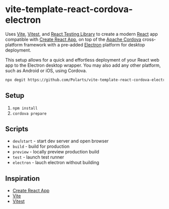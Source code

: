 # vite-template-react-cordova-electron

Uses [Vite](https://vitejs.dev/), [Vitest](https://vitest.dev/), and [React Testing Library](https://github.com/testing-library/react-testing-library) to create a modern [React](https://react.dev/) app compatible with [Create React App](https://create-react-app.dev/), on top of the [Apache Cordova](https://cordova.apache.org) cross-platform framework with a pre-added [Electron](https://www.electronjs.org) platform for desktop deployment.

This setup allows for a quick and effortless deployment of your React web app to the Electron desktop wrapper. You may also add any other platform, such as Android or iOS, using Cordova.

```sh
npx degit https://github.com/Polarts/vite-template-react-cordova-electron.git my-app
```

## Setup

1. `npm install`
2. `cordova prepare`

## Scripts

- `dev`/`start` - start dev server and open browser
- `build` - build for production
- `preview` - locally preview production build
- `test` - launch test runner
- `electron` - lauch electron without building

## Inspiration

- [Create React App](https://github.com/facebook/create-react-app/tree/main/packages/cra-template)
- [Vite](https://github.com/vitejs/vite/tree/main/packages/create-vite/template-react)
- [Vitest](https://github.com/vitest-dev/vitest/tree/main/examples/react-testing-lib)
